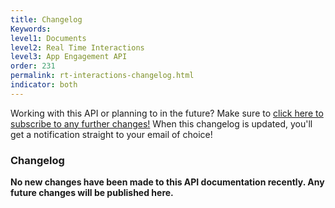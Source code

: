 ```yaml
---
title: Changelog
Keywords:
level1: Documents
level2: Real Time Interactions
level3: App Engagement API
order: 231
permalink: rt-interactions-changelog.html
indicator: both
---
```


<div class="subscribe">Working with this API or planning to in the future? Make sure to <a href="https://visualping.io/?url=developers.liveperson.com/rt-interactions-changelog.html&mode=web&css=post-content" target="_blank">click here to subscribe to any further changes!</a> When this changelog is updated, you'll get a notification straight to your email of choice!</div>

### Changelog

**No new changes have been made to this API documentation recently. Any future changes will be published here.**
